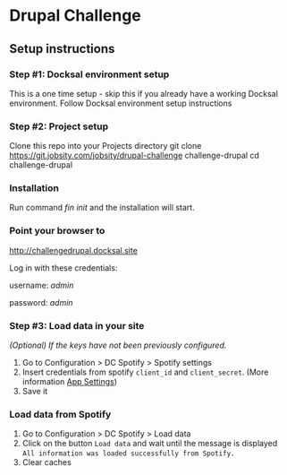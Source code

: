 # Drupal Challenge

##  Setup instructions

### Step #1: Docksal environment setup
This is a one time setup - skip this if you already have a working Docksal environment.
Follow Docksal environment setup instructions

### Step #2: Project setup
Clone this repo into your Projects directory
git clone https://git.jobsity.com/jobsity/drupal-challenge challenge-drupal
cd challenge-drupal

### Installation
Run command _fin init_ and the installation will start.

### Point your browser to
http://challengedrupal.docksal.site

Log in with these credentials:

username: _admin_

password: _admin_

### Step #3: Load data in your site
_(Optional) If the keys have not been previously configured._
1. Go to Configuration > DC Spotify > Spotify settings
2. Insert credentials from spotify `client_id` and `client_secret`. (More information [App Settings](https://developer.spotify.com/documentation/general/guides/authorization/app-settings/))
3. Save it

### Load data from Spotify
1. Go to Configuration > DC Spotify > Load data
2. Click on the button `Load data` and wait until the message is displayed `All information was loaded successfully from Spotify.`
3. Clear caches
